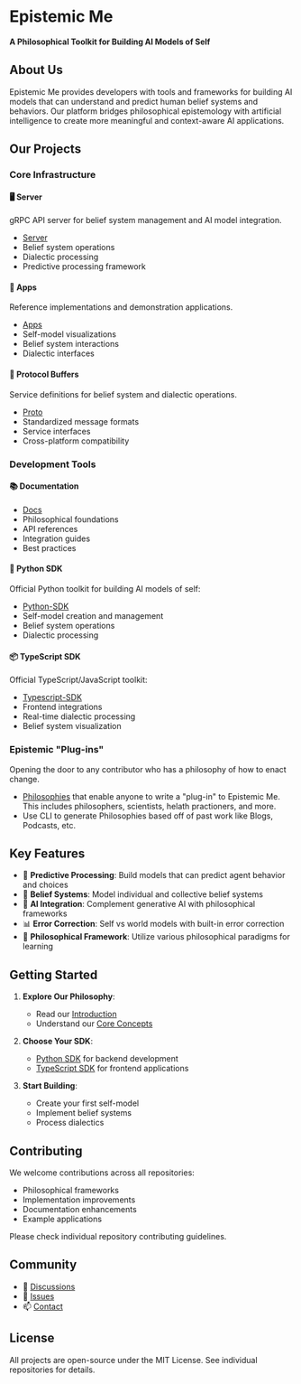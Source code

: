 # Epistemic Me

**A Philosophical Toolkit for Building AI Models of Self**

## About Us

Epistemic Me provides developers with tools and frameworks for building AI models that can understand and predict human belief systems and behaviors. Our platform bridges philosophical epistemology with artificial intelligence to create more meaningful and context-aware AI applications.

## Our Projects

### Core Infrastructure

#### 🖥️ Server

gRPC API server for belief system management and AI model integration.

- [Server](https://github.com/Epistemic-Me/Server)
- Belief system operations
- Dialectic processing
- Predictive processing framework

#### 📱 Apps

Reference implementations and demonstration applications.

- [Apps](https://github.com/Epistemic-Me/Apps)
- Self-model visualizations
- Belief system interactions
- Dialectic interfaces

#### 🔄 Protocol Buffers

Service definitions for belief system and dialectic operations.

- [Proto](https://github.com/Epistemic-Me/Proto)
- Standardized message formats
- Service interfaces
- Cross-platform compatibility

### Development Tools

#### 📚 Documentation

- [Docs](https://github.com/Epistemic-Me/Docs)
- Philosophical foundations
- API references
- Integration guides
- Best practices

#### 🐍 Python SDK

Official Python toolkit for building AI models of self:

- [Python-SDK](https://github.com/Epistemic-Me/Python-SDK)
- Self-model creation and management
- Belief system operations
- Dialectic processing

#### 📦 TypeScript SDK

Official TypeScript/JavaScript toolkit:

- [Typescript-SDK](https://github.com/Epistemic-Me/Typescript-SDK)
- Frontend integrations
- Real-time dialectic processing
- Belief system visualization

### Epistemic "Plug-ins"

Opening the door to any contributor who has a philosophy of how to enact change.

- [Philosophies](https://github.com/Epistemic-Me/Philosophies/tree/main) that enable anyone to write a "plug-in" to Epistemic Me. This includes philosophers, scientists, helath practioners, and more.
- Use CLI to generate Philosophies based off of past work like Blogs, Podcasts, etc.

## Key Features

- 🧠 **Predictive Processing**: Build models that can predict agent behavior and choices
- 🔄 **Belief Systems**: Model individual and collective belief systems
- 🤖 **AI Integration**: Complement generative AI with philosophical frameworks
- 📊 **Error Correction**: Self vs world models with built-in error correction
- 🎯 **Philosophical Framework**: Utilize various philosophical paradigms for learning

## Getting Started

1. **Explore Our Philosophy**:
   - Read our [Introduction](https://github.com/Epistemic-Me/Docs/introduction.mdx)
   - Understand our [Core Concepts](https://github.com/Epistemic-Me/Docs/concepts/overview.mdx)

2. **Choose Your SDK**:
   - [Python SDK](https://github.com/Epistemic-Me/Python-SDK) for backend development
   - [TypeScript SDK](https://github.com/Epistemic-Me/Typescript-SDK) for frontend applications

3. **Start Building**:
   - Create your first self-model
   - Implement belief systems
   - Process dialectics

## Contributing

We welcome contributions across all repositories:

- Philosophical frameworks
- Implementation improvements
- Documentation enhancements
- Example applications

Please check individual repository contributing guidelines.

## Community

- 💬 [Discussions](https://github.com/orgs/Epistemic-Me/discussions)
- 🐛 [Issues](https://github.com/Epistemic-Me/Server/issues)
- 📫 [Contact](mailto:contact@epistemicme.ai)

## License

All projects are open-source under the MIT License. See individual repositories for details.
